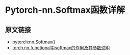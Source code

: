 # Pytorch-nn.Softmax函数详解

## 原文链接
* [pytorch:nn.Softmax()](https://blog.csdn.net/weixin_41391619/article/details/104823086)
* [torch.nn.functional中softmax的作用及其参数说明](https://www.cnblogs.com/wanghui-garcia/p/10675588.html)
